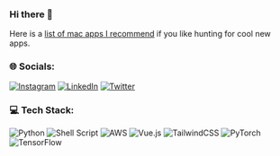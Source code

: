 ### Hi there 👋


Here is a [list of mac apps I recommend](https://github.com/haranrk/apps-i-use) if you like hunting for cool new apps.


### 🌐 Socials:
[![Instagram](https://img.shields.io/badge/Instagram-%23E4405F.svg?logo=Instagram&logoColor=white)](https://instagram.com/haran.rk) [![LinkedIn](https://img.shields.io/badge/LinkedIn-%230077B5.svg?logo=linkedin&logoColor=white)](https://linkedin.com/in/haranrk) [![Twitter](https://img.shields.io/badge/Twitter-%231DA1F2.svg?logo=Twitter&logoColor=white)](https://twitter.com/_haranrk) 

### 💻 Tech Stack:
![Python](https://img.shields.io/badge/python-3670A0?style=for-the-badge&logo=python&logoColor=ffdd54) ![Shell Script](https://img.shields.io/badge/shell_script-%23121011.svg?style=for-the-badge&logo=gnu-bash&logoColor=white) ![AWS](https://img.shields.io/badge/AWS-%23FF9900.svg?style=for-the-badge&logo=amazon-aws&logoColor=white) ![Vue.js](https://img.shields.io/badge/vuejs-%2335495e.svg?style=for-the-badge&logo=vuedotjs&logoColor=%234FC08D) ![TailwindCSS](https://img.shields.io/badge/tailwindcss-%2338B2AC.svg?style=for-the-badge&logo=tailwind-css&logoColor=white) ![PyTorch](https://img.shields.io/badge/PyTorch-%23EE4C2C.svg?style=for-the-badge&logo=PyTorch&logoColor=white) ![TensorFlow](https://img.shields.io/badge/TensorFlow-%23FF6F00.svg?style=for-the-badge&logo=TensorFlow&logoColor=white)
<!-- ### 📊 GitHub Stats:
![](https://github-readme-stats.vercel.app/api?username=haranrk&theme=dark&hide_border=false&include_all_commits=true&count_private=true)<br/>
![](https://github-readme-streak-stats.herokuapp.com/?user=haranrk&theme=dark&hide_border=false)<br/>
![](https://github-readme-stats.vercel.app/api/top-langs/?username=haranrk&theme=dark&hide_border=false&include_all_commits=true&count_private=true&layout=compact) -->


<!-- ---
[![](https://visitcount.itsvg.in/api?id=haranrk&icon=0&color=0)](https://visitcount.itsvg.in) -->

<!-- Proudly created with GPRM ( https://gprm.itsvg.in ) -->
<!--
**haranrk/haranrk** is a ✨ _special_ ✨ repository because its `README.md` (this file) appears on your GitHub profile.

Here are some ideas to get you started:

- 🔭 I’m currently working on ...
- 🌱 I’m currently learning ...
- 👯 I’m looking to collaborate on ...
- 🤔 I’m looking for help with ...
- 💬 Ask me about ...
- 📫 How to reach me: ...
- 😄 Pronouns: ...
- ⚡ Fun fact: ...
-->
